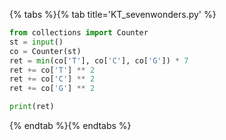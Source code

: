 {% tabs %}{% tab title='KT_sevenwonders.py' %}

```py
from collections import Counter
st = input()
co = Counter(st)
ret = min(co['T'], co['C'], co['G']) * 7
ret += co['T'] ** 2
ret += co['C'] ** 2
ret += co['G'] ** 2

print(ret)
```

{% endtab %}{% endtabs %}
